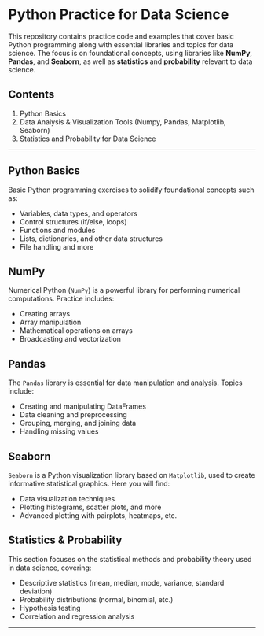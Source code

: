 # Python Practice for Data Science

This repository contains practice code and examples that cover basic Python programming along with essential libraries and topics for data science. The focus is on foundational concepts, using libraries like **NumPy**, **Pandas**, and **Seaborn**, as well as **statistics** and **probability** relevant to data science.

## Contents
1. Python Basics
2. Data Analysis & Visualization Tools (Numpy, Pandas, Matplotlib, Seaborn)
3. Statistics and Probability for Data Science
---

## Python Basics

Basic Python programming exercises to solidify foundational concepts such as:
- Variables, data types, and operators
- Control structures (if/else, loops)
- Functions and modules
- Lists, dictionaries, and other data structures
- File handling and more

## NumPy

Numerical Python (`NumPy`) is a powerful library for performing numerical computations. Practice includes:
- Creating arrays
- Array manipulation
- Mathematical operations on arrays
- Broadcasting and vectorization

## Pandas

The `Pandas` library is essential for data manipulation and analysis. Topics include:
- Creating and manipulating DataFrames
- Data cleaning and preprocessing
- Grouping, merging, and joining data
- Handling missing values

## Seaborn

`Seaborn` is a Python visualization library based on `Matplotlib`, used to create informative statistical graphics. Here you will find:
- Data visualization techniques
- Plotting histograms, scatter plots, and more
- Advanced plotting with pairplots, heatmaps, etc.

## Statistics & Probability

This section focuses on the statistical methods and probability theory used in data science, covering:
- Descriptive statistics (mean, median, mode, variance, standard deviation)
- Probability distributions (normal, binomial, etc.)
- Hypothesis testing
- Correlation and regression analysis

---
